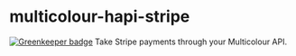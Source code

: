 # multicolour-hapi-stripe

[![Greenkeeper badge](https://badges.greenkeeper.io/Multicolour/multicolour-hapi-stripe.svg)](https://greenkeeper.io/)
Take Stripe payments through your Multicolour API.
